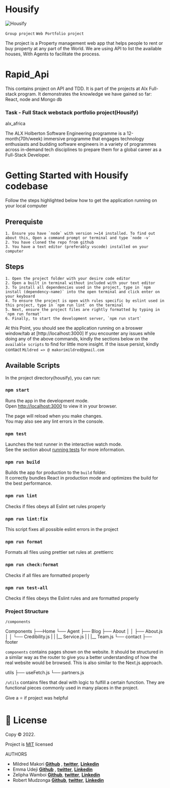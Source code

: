 # Housify
![Housify](https://github.com/emmaudeji/Webstack-Portfolio-Project/blob/main/welcome.png)

`Group project` `Web Portfolio project`

The project is a Property management web app that helps people to rent or buy property at any part of the World. We are using API to list the available houses, With Agents to facilitate the process. 



# Rapid_Api

This contains project on API and TDD. It is part of the projects at Alx Full-stack program. It demonstrates the knowledge we have gained so far: React, node and Mongo db

### Task - Full Stack webstack portfolio project(Housify)


alx_africa

The ALX Holberton Software Engineering programme is a 12-month(70h/week) immersive programme that engages technology enthusiasts and budding software engineers in a variety of programmes across in-demand tech disciplines to prepare them for a global career as a Full-Stack Developer.

# Getting Started with Housify codebase

Follow the steps highlighted below how to get the application running on your local computer

## Prerequiste

    1. Ensure you have `node` with version >=14 installed. To find out about this, Open a command prompt or terminal and type `node -v`
    2. You have cloned the repo from github
    3. You have a text editor (preferably vscode) installed on your computer

## Steps

    1. Open the project folder with your desire code editor
    2. Open a built in terminal without included with your text editor
    3. To install all dependencies used in the project, type in `npm install (dependency-name)` into the open terminal and click enter on your keyboard
    4. To ensure the project is open with rules specific by eslint used in this project, type in `npm run lint` on the terminal
    5. Next, ensure the project files are rightly formatted by typing in `npm run format`
    6. Finally, to start the development server, `npm run start`

At this Point, you should see the application running on a broswer window/tab at [http://localhost:3000]
If you encounter any issues while doing any of the above commands, kindly the sections below on the `available scripts` to find for little more insight. If the issue persist, kindly contact `Mildred => @ makorimildred@gmail.com`

## Available Scripts

In the project directory(housify), you can run:

### `npm start`

Runs the app in the development mode.\
Open [http://localhost:3000](http://localhost:3000) to view it in your browser.

The page will reload when you make changes.\
You may also see any lint errors in the console.

### `npm test`

Launches the test runner in the interactive watch mode.\
See the section about [running tests](https://facebook.github.io/create-react-app/docs/running-tests) for more information.

### `npm run build`

Builds the app for production to the `build` folder.\
It correctly bundles React in production mode and optimizes the build for the best performance.

### `npm run lint`

Checks if files obeys all Eslint set rules properly

### `npm run lint:fix`

This script fixes all possible eslint errors in the project

### `npm run format`

Formats all files using prettier set rules at .prettierrc

### `npm run check:format`

Checks if all files are formatted properly

### `npm run test-all`

Checks if files obeys the Eslint rules and are formatted properly

### Project Structure

`/components`

Components
├──Home
└── Agent
├── Blog
├── About
│ │ ├── About.js
│ │ └── Credibility.js
| | |__ Service.js
| | |__ Team.js
└── contact
├── footer

`components` contains pages shown on the website. It should be structured in a similar way as the router to give you a better understanding of how the real website would be browsed. This is also similar to the Next.js approach.

utils
├── useFetch.js
└── partners.js

`/utils` contains files that deal with logic to fulfill a certain function. They are functional pieces commonly used in many places in the project.

Give a ⭐ if project was helpful

# 📄 License

Copy © 2022.

Project is [MIT](https://github.com/kwamboka1/housefy/blob/main/LICENSE) licensed

AUTHORS

 * Mildred Makori **[Github](https://github.com/kwamboka1)** , **[twitter](https://twitter.com/makori_mildred)**, **[Linkedin](https://www.linkedin.com/in/mildred-makori-892652120/)**
  * Emma Udeji **[Github](https://github.com/emmaudeji)** , **[twitter](https://twitter.com/)**, **[Linkedin](https://linkedin.com/in/emmanuel-udeji)**
* Zelipha Wamboi **[Github](https://github.com/Zelipha)**, **[twitter]()**, **[Linkedin](https://www.linkedin.com/in/zelipha-wambui)**
* Robert Mudzonga **[Github](https://github.com/RobertMudzonga)**, **[twitter]()**, **[Linkedin](linkedin.com/in/robert-mudzonga-06b1ba21a)**
